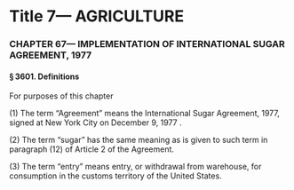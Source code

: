 
# Title 7— AGRICULTURE
### CHAPTER 67— IMPLEMENTATION OF INTERNATIONAL SUGAR AGREEMENT, 1977
#### § 3601. Definitions

For purposes of this chapter

(1) The term “Agreement” means the International Sugar Agreement, 1977, signed at New York City on December 9, 1977 .

(2) The term “sugar” has the same meaning as is given to such term in paragraph (12) of Article 2 of the Agreement.

(3) The term “entry” means entry, or withdrawal from warehouse, for consumption in the customs territory of the United States.
